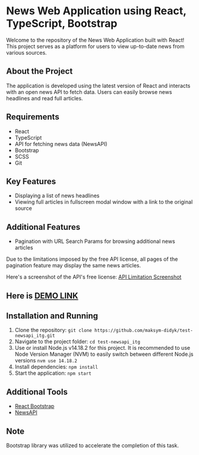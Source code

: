 # News Web Application using React, TypeScript, Bootstrap

Welcome to the repository of the News Web Application built with React! This project serves as a platform for users to view up-to-date news from various sources.

## About the Project

The application is developed using the latest version of React and interacts with an open news API to fetch data. Users can easily browse news headlines and read full articles.

## Requirements

- React
- TypeScript
- API for fetching news data (NewsAPI)
- Bootstrap
- SCSS
- Git

## Key Features

- Displaying a list of news headlines
- Viewing full articles in fullscreen modal window with a link to the original source

## Additional Features

- Pagination with URL Search Params for browsing additional news articles

Due to the limitations imposed by the free API license, all pages of the pagination feature may display the same news articles.

Here's a screenshot of the API's free license: [API Limitation Screenshot](https://prnt.sc/tyQGAW-E-K--)

## Here is [DEMO LINK](https://maksym-didyk.github.io/test-newsapi_itg/)

## Installation and Running

1. Clone the repository: `git clone https://github.com/maksym-didyk/test-newsapi_itg.git`
2. Navigate to the project folder: `cd test-newsapi_itg`
3. Use or install Node.js v14.18.2 for this project. It is recommended to use Node Version Manager (NVM) to easily switch between different Node.js versions `nvm use 14.18.2`
4. Install dependencies: `npm install`
5. Start the application: `npm start`

## Additional Tools

- [React Bootstrap](https://react-bootstrap.netlify.app/)
- [NewsAPI](https://newsapi.org/)

## Note

Bootstrap library was utilized to accelerate the completion of this task.
